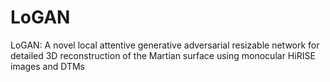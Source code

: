 # LoGAN
LoGAN: A novel local attentive generative adversarial resizable network for detailed 3D reconstruction of the Martian surface using monocular HiRISE images and DTMs
